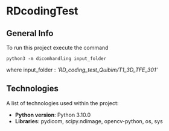 # RDcodingTest

## General Info

To run this project execute the command

```
python3 -m dicomhandling input_folder
```

where input_folder : *'RD_coding_test_Quibim/T1_3D_TFE_301'*


## Technologies

A list of technologies used within the project:
* __Python version__: Python 3.10.0
* __Libraries__: pydicom, scipy.ndimage, opencv-python, os, sys 
